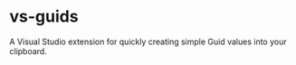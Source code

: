 vs-guids
========

A Visual Studio extension for quickly creating simple Guid values into your clipboard.